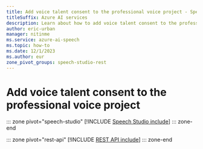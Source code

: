 ```yaml
---
title: Add voice talent consent to the professional voice project - Speech service
titleSuffix: Azure AI services
description: Learn about how to add voice talent consent to the professional voice project. 
author: eric-urban
manager: nitinme
ms.service: azure-ai-speech
ms.topic: how-to
ms.date: 12/1/2023
ms.author: eur
zone_pivot_groups: speech-studio-rest
---
```


# Add voice talent consent to the professional voice project

::: zone pivot="speech-studio"
[!INCLUDE [Speech Studio include](./includes/how-to/professional-voice/create-consent/speech-studio.md)]
::: zone-end

::: zone pivot="rest-api"
[!INCLUDE [REST API include](./includes/how-to/professional-voice/create-consent/rest.md)]
::: zone-end

